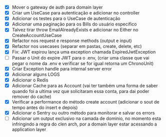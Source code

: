 - [X] Mover o gateway de auth para domain layer
- [X] Criar um UseCase para autenticação e adicionar no controller
- [X] Adicionar os testes para o UseCase de autenticação
- [X] Adicionar uma paginação para os Bills do usuário especifico
- [X] Talvez tirar throw EmailAlreadyExists e adicionar no Either no CreateAccountUseCase
- [X] Refactor nos request e response methods (output e input)
- [X] Refactor nos usecases (separar em pastas, create, delete, etc)
- [X] Fix: JWT expirou lança uma exception chamada ExpiredJwtException
- [ ] Passar o Unit do expire JWT para o .env, (criar uma classe que vai pegar o nome da .env e verificar se for igual retorna um ChronoUnit)
- [X] Criar Exception handle para internal server error
- [X] Adicionar alguns LOGS
- [X] Adicionar o Redis
- [X] Adicionar Cache para as Account (vai ter também uma forma de saber quando foi a ultima vez que solicitaram essa conta, para dai poder remover do cache)
- [X] Verificar a performance do método create account (adicionar o sout de tempo antes do insert e depois)
- [X] Adicionar o Sentry ou outro método para monitorar e salvar os errors
- [ ] Adicionar um output exclusivo na camada de dominio, no momento esta infringindo a regra do clen arch, por a domain layer estar acessando a application layer
